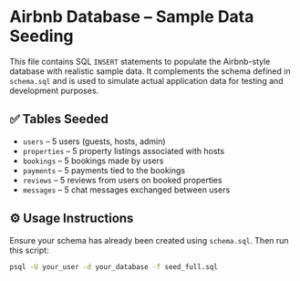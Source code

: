 # Airbnb Database – Sample Data Seeding

This file contains SQL `INSERT` statements to populate the Airbnb-style database with realistic sample data. It complements the schema defined in `schema.sql` and is used to simulate actual application data for testing and development purposes.

## ✅ Tables Seeded

- `users` – 5 users (guests, hosts, admin)
- `properties` – 5 property listings associated with hosts
- `bookings` – 5 bookings made by users
- `payments` – 5 payments tied to the bookings
- `reviews` – 5 reviews from users on booked properties
- `messages` – 5 chat messages exchanged between users

## ⚙️ Usage Instructions

Ensure your schema has already been created using `schema.sql`. Then run this script:

```bash
psql -U your_user -d your_database -f seed_full.sql
